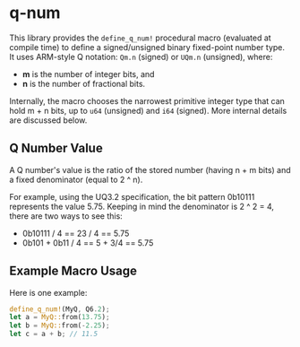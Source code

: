 # q-num

This library provides the `define_q_num!` procedural macro (evaluated at compile
time) to define a signed/unsigned binary fixed-point number type. It uses
ARM-style Q notation: `Qm.n` (signed) or `UQm.n` (unsigned), where:

- **m** is the number of integer bits, and
- **n** is the number of fractional bits.

Internally, the macro chooses the narrowest primitive integer type that can hold
m + n bits, up to `u64` (unsigned) and `i64` (signed). More internal details
are discussed below.

## Q Number Value

A Q number's value is the ratio of the stored number (having n + m bits)
and a fixed denominator (equal to 2 ^ n).

For example, using the UQ3.2 specification, the bit pattern 0b10111
represents the value 5.75. Keeping in mind the denominator is 2 ^ 2 = 4,
there are two ways to see this:

- 0b10111 / 4 == 23 / 4 == 5.75
- 0b101 + 0b11 / 4 == 5 + 3/4 == 5.75

## Example Macro Usage

Here is one example:

```rs
define_q_num!(MyQ, Q6.2);
let a = MyQ::from(13.75);
let b = MyQ::from(-2.25);
let c = a + b; // 11.5
```
